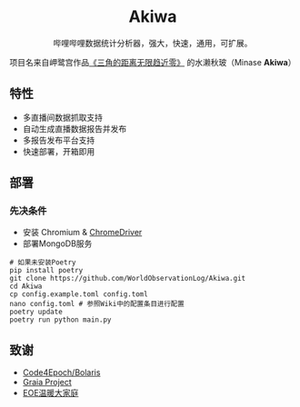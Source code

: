 <div align="center">

# Akiwa

哔哩哔哩数据统计分析器，强大，快速，通用，可扩展。

项目名来自岬鹭宫作品[《三角的距离无限趋近零》](https://zh.wikipedia.org/zh-cn/%E4%B8%89%E8%A7%92%E7%9A%84%E8%B7%9D%E9%9B%A2%E7%84%A1%E9%99%90%E8%B6%A8%E8%BF%91%E9%9B%B6)
的水濑秋玻（Minase **Akiwa**）
</div>

## 特性

- 多直播间数据抓取支持
- 自动生成直播数据报告并发布
- 多报告发布平台支持
- 快速部署，开箱即用

## 部署

### 先决条件

- 安装 Chromium & [ChromeDriver](https://chromedriver.chromium.org/)
- 部署MongoDB服务

```shell
# 如果未安装Poetry
pip install poetry
git clone https://github.com/WorldObservationLog/Akiwa.git
cd Akiwa
cp config.example.toml config.toml
nano config.toml # 参照Wiki中的配置条目进行配置
poetry update
poetry run python main.py
```

## 致谢

- [Code4Epoch/Bolaris](https://github.com/Code4Epoch/Bolaris)
- [Graia Project](https://github.com/GraiaProject)
- [EOE温暖大家庭](https://t.me/Eoesfamily)